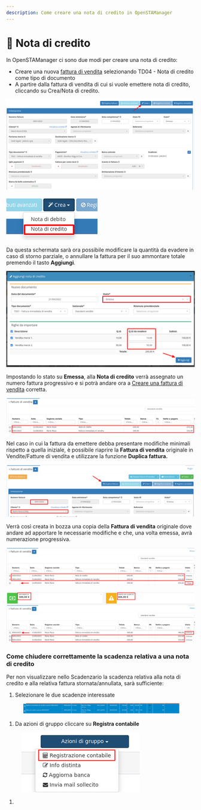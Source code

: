 ```yaml
---
description: Come creare una nota di credito in OpenSTAManager
---
```


# 📄 Nota di credito

In OpenSTAManager ci sono due modi per creare una nota di credito:

* Creare una nuova [fattura di vendita](https://docs.openstamanager.com/modules/vendite/fatturedivendita#creazione) selezionando TD04 - Nota di credito come tipo di documento
* A partire dalla fattura di vendita di cui si vuole emettere nota di credito, cliccando su Crea/Nota di credito.

![](<../../.gitbook/assets/image (124).png>)

![](<../../.gitbook/assets/image (640).png>)

Da questa schermata sarà ora possibile modificare la quantità da evadere in caso di storno parziale, o annullare la fattura per il suo ammontare totale premendo il tasto **Aggiungi**.

![](<../../.gitbook/assets/image (342).png>)

Impostando lo stato su **Emessa**, alla **Nota di credito** verrà assegnato un numero fattura progressivo e si potrà andare ora a [Creare una fattura di vendita](broken-reference) corretta.

![](<../../.gitbook/assets/image (637).png>)

Nel caso in cui la fattura da emettere debba presentare modifiche minimali rispetto a quella iniziale, è possibile riaprire la **Fattura di vendita** originale in Vendite/Fatture di vendita e utilizzare la funzione **Duplica fattura.**

![](<../../.gitbook/assets/image (93).png>)

Verrà così creata in bozza una copia della **Fattura di vendita** originale dove andare ad apportare le necessarie modifiche e che, una volta emessa, avrà numerazione progressiva.

![Bozza della fattura Duplicata](<../../.gitbook/assets/image (443).png>)

![Fattura modificata ed emessa](<../../.gitbook/assets/image (553).png>)

### Come chiudere correttamente la scadenza relativa a una nota di credito

Per non visualizzare nello Scadenzario la scadenza relativa alla nota di credito e alla relativa fattura stornata/annullata, sarà sufficiente:

1. Selezionare le due scadenze interessate

<figure><img src="../../.gitbook/assets/immagine (5).png" alt=""><figcaption></figcaption></figure>

1. Da azioni di gruppo cliccare su **Registra contabile**

<figure><img src="../../.gitbook/assets/immagine (1) (1) (1) (1) (1) (1) (1).png" alt=""><figcaption></figcaption></figure>

1.
